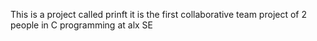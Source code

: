 This is a project called prinft it is the first collaborative team project of 2 people in C programming at alx SE
